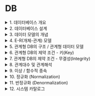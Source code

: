 <link rel="stylesheet" href="../style.css">

# DB

<details>
<summary>1. 데이터베이스 개요</summary>

<br/>

### 1) 데이터저장소

> 정의 : 데이터를 논리적인 구조로 조직화 or 물리적인 공간에 구축한 것
>
> - 논리 데이터저장소 : 데이터, 데이터 간 연관성, 제약조건 식별 -> 논리적 구조로 조직화한 것
> - 물리 데이터저장소 : 논리 데이터저장소를 실제 저장장치에 저장한 것

<br/>

### 2) 데이터베이스(Database)

> 정의 : 공동으로 사용될 데이터 / 중복을 배제하여 통합 / 저장장치에 저장 / 항상 사용할 수 있게 하는 운영 데이터
>
> - 4가지 구분
>    - 공용(Shared) 데이터
>    - 통합(Integrated) 데이터
>    - 저장(Stored) 데이터
>    - 운영(Operational) 데이터

<br/>

### 3) DBMS (DataBase Management System, 데이터베이스 관리 시스템)

> 정의 : 사용자 요구에 따라 정보를 생성해주고, DB 관리해주는 소프트웨어 (데이터의 종속성, 중복성 문제 해결)
>
> - 필수 기능 3가지
>    - 정의(Definition) : 데이터 형(type)과 구조 정의, 이용 방식, 제약 조건 등 명시
>    - 조작(Manipulation) : 데이터 검색, 갱신, 삽입, 삭제 위한 인터페이스 수단 제공
>    - 제어(Control) : 데이터 무결성, 보안, 권한 검사, 병행 제어 제공

<br/>

### 4) 데이터의 독립성

> - 논리적 독립성 : 응용 프로그램과 DB 독립 => 데이터의 논리적 구조 변경시키더라도, 응용 프로그램에 영향 X
> - 물리적 독립성 : 응용 프로그램과 물리적 장치 독립 => 디스크 추가/변경 하더라도, 응용 프로그램에 영향 X

<br/>

### 5) 스키마 (Schema)

정의 : DB 구조와 제약 조건에 관한 전반적인 명세를 기술한 것

- 스키마 3계층
    - 외부 스키마 : 사용자/응용 프로그래머가 각 개인 입장에서 필요로 하는 DB의 논리적 구조를 정의한 것
    - 개념 스키마
        - DB 전체 논리적 구조
        - 모든 사용자/응용 프로그램이 필요로 하는 데이터를 종합한 조직 전체의 DB
        - 하나만 존재
    - 내부 스키마
        - 물리적 저장장치의 입장에서 본 DB 구조
        - 실제로 저장될 레코드의 형식, 저장 데이터 항목의 표현 방법, 내부 레코드의 물리적 순서 등을 나타냄

<br/>

</details>



<details>
<summary>2. 데이터베이스 설계</summary>

<br/>

> 사용자 요구 분석 => DB 구조에 맞게 변형 => DBMS로 DB 구현 => 일반 사용자들이 사용하게 하는 것

<br/>

### 1) 데이터베이스 설계 시 고려 사항

> - 무결성 : 삽입, 삭제, 갱신 등 연산 후에도 DB에 저장된 데이터가 정해진 제약 조건을 항상 만족
> - 일관성 : DB에 저장된 데이터 간 or 특정 질의에 대한 응답이 변함 없이 일정
> - 회복 : 시스템 장애 발생 시, 장애 직전 상태로 복구 가능
> - 보안 : 불법적인 데이터 노출, 변경, 손실로부터 보호 가능
> - 효율성 : 응답 시간 단축, 시스템 생산성, 저장 공간 최적화 등 가능
> - DB 확장 : DB 운영에 영향 없이 지속적으로 데이터 추가 가능

<br/>

### 2) 데이터베이스 설계 순서

> - 요구 조건 분석 : 요구 조건 명세서 작성
> - 개념적 설계 : 개념 스키마, 트랜잭션 모델링, E-R 모델
> - 논리적 설계 : 목표 DBMS에 맞는 논리 스키마 설계, 트랜잭션 인터페이스 설계
> - 물리적 설계 : 목표 DBMS에 맞는 물리적 구조의 데이터로 변환
> - DB 구현 : 목표 DBMS의 DDL(데이터 정의어)로 DB 생성, 트랜잭션 작성

<br/>

### 3) 요구 조건 분석

> 개념 : DB 사용할 사람들로부터 필요한 용도를 파악하는 것
>
> - 사용자에 따른 수행 업무, 필요 데이터의 종류/용도/처리 형태/흐름/제약 조건 등 수집
> - 요구 조건 명세서 작성

<br/>

### 4) 개념적 설계 (정보 모델링, 개념화)

> - 현실 세계에 대한 인식을 추상적 개념으로 표현하는 과정
> - 개념 스키마 모델링, 트랜잭션 모델링
> - 요구 조건 명세를 DBMS에 독립적인 E-R 다이어그램으로 작성
> - DBMS에 독립적인 개념 스키마 설계

<br/>

### 5) 논리적 설계 (데이터 모델링)

> - 현실 세계에서 발생하는 자료를 => 특정 DBMS가 지원하는 논리적 자료 구조로 변환(mapping)
> - 개념 세계의 데이터 => (필드로 기술된 데이터 타입 & 그들의 관계로 표현되는 논리적 구조의) 데이터로 모델화
> - 정규화 통해 개념 스키마 평가/정제 => DBMS에 따라 서로 다른 논리적 스키마 설계
> - 트랜잭션 인터페이스 설계

<br/>

### 6) 물리적 설계 (데이터 구조화)

> - 논리적 구조로 표현된 데이터 => 물리적 구조의 데이터로 변환
> - DB 파일의 저장 구조 및 액세스 경로 설정
> - 저장 레코드의 형식, 순서, 접근 경로, 조회 집중 레코드 등의 정보 사용 => 데이터가 컴퓨터에 저장되는 방법 묘사

<br/>

### 7) DB 구현

> - (논리적, 물리적 설계에서 도출된) DB 스키마를 파일로 생성하는 과정
> - 사용하려는 특정 DBMS의 DDL(데이터 정의어) 이용해 DB 스키마 기술 => 컴파일 => 빈 DB 파일 생성
> - (응용 프로그램을 위한) 트랜잭션 작성
> - (DB 접근을 위한) 응용 프로그램 작성

<br/>

</details>



<details>
<summary>3. 데이터 모델의 개념</summary>

<br/>

### 1) 데이터 모델

> 정의 : 현실 세계의 정보들을 체계적으로 표현한 개념적 모형
>
> - 데이터, 데이터의 관계, 데이터의 의미 및 일관성, 제약 조건 등을 기술하기 위한 개념적 도구들로 구성
> - DB 설계 과정에서 데이터 구조(schema)를 논리적으로 표현하기 위해 지능적 도구로 사용됨

<br/>

> - 구성요소 : 개체(Entity) / 속성(Attribute) / 관계(Relationship)
>
> - 종류 : 개념적 / 논리적 / 물리적
>
> - 표시할 요소 : 구조 / 연산 / 제약 조건

<br/>

### 2) 개념적 데이터 모델

> - 현실 세계에 대한 인식 => 추상적 개념으로 표현하는 과정
> - 속성들로 기술된 개체 타입 & 그들 간 관계 이용 => 현실 세계 표현
> - 현실 개체 => (인간이 이해할 수 있는) 정보 구조로 표현하므로, 정보 모델 이라고도 함
> - ex) E-R 모델

<br/>

### 3) 논리적 데이터 모델

> - (개념적 데이터 모델링 과정에서 얻은) 개념적 구조 => 컴퓨터 환경에 맞도록 변환하는 과정
> - 필드로 기술된 데이터 타입 & 그들 간 관계 이용 => 현실 세계 표현
> - 단순 데이터 모델 = 논리적 데이터 모델
> - 특정 DBMS = 특정 논리적 모델 하나만 선정하여 사용
> - 데이터 간 관계를 어떻게 표현하느냐에 따라 구분
>    - 관계 모델
>    - 계층 모델
>    - 네트워크 모델

<br/>

### 4) 물리적 데이터 모델

> - 실제 컴퓨터에 데이터가 저장되는 방법을 정의하는 물리 DB 설계 과정

<br/>

### 5) 데이터 모델에 표시할 요소

> - 구조(Structure) : 논리적으로 표현된 개체 타입들 간의 관계 / 데이터 구조 및 정적 성질 표현
> - 연산(Operation) : DB에 저장된 실제 데이터를 처리하는 작업에 대한 명세 / DB 조작하는 기본 도구
> - 제약 조건(Constraint) : DB에 저장될 수 있는 실제 데이터의 논리적인 제약 조건

<br/>

</details>



<details>
<summary>4. E-R(개체-관계) 모델</summary>

<br/>

### 1) E-R(Entity-Relationship, 개체-관계) 모델

> 개념 : 개체 간의 관계를 이용, 현실 세계의 데이터 => 개념적인 논리 데이터로 표현하기 위한 방법
>
> - 1976년 피터 첸(Peter Chen)에 의해 제안됨
> - 개념적 데이터 모델의 가장 대표
> - 개체 타입(Entity Type) & 이들 간의 관계 타입(Relationship Type) 이용 => 현실 세계를 개념적으로 표현
> - 데이터를 개체(Entity), 관계(Relationship), 속성(Attribute)으로 묘사
> - E-R 다이어그램으로 표현 => 관계 유형(1:1 / N:M / 1:N) 제한 없이 표현 가능

<br/>

> 💡 **개체 / 관계 / 속성**
>
> - 개체(Entity) : 실세계에서 개념적/물리적으로 존재하는 실제 대상체 (ex. 학생, 교수, 자동차 등)
> - 관계(Relationship) : 개체 사이의 관계를 표현 (ex. 교수는 학생을 지도하는 관계)
> - 속성(Attribute) : 개체 묘사에 사용되는 특성 (ex. 학생의 이름, 주소 등)

<br/>

### 2) E-R 다이어그램

![E-R 다이어그램](./img/E-R_diagram.jpeg)

<br/>

</details>



<details>
<summary>5. 관계형 DB의 구조 / 관계형 데이터 모델</summary>

<br/>

### 1) 관계형 DB

> 개념 : 2차원 표(Table) 이용 => 데이터 상호 관계를 정의하는 DB
>
> - 1970년 IBM 근무하던 코드(E.F.Codd)에 의해 처음 제안됨
> - 개체(Entity)와 관계(Relationship)를 모두 릴레이션(Relation)이라는 표(Table)로 표현
>    - 개체 릴레이션
>    - 관계 릴레이션
>
> - 장점 : 간결하고 보기 편함, 다른 DB로 변환 용이
> - 단점 : 성능이 다소 떨어짐

<br/>

### 2) 관계형 DB의 릴레이션 구조

> 릴레이션 : 데이터 => 표(Table) 형태로 표현한 것
>
> - 구성
>    - 릴레이션 스키마(구조)
>    - 릴레이션 인스턴스(실제 값)
>        - 데이터 **개체**를 구성하는 **속성**들에 **데이터 타입**이 정의되어 구체적인 데이터 **값**을 가진 것
>        - <학생> 릴레이션은 4개의 인스턴스 가짐

![릴레이션](./img/relation.jpeg)

<br/>

### 3) 튜플(Tuple)

> 개념 : 릴레이션 구성하는 각각의 행
>
> - 속성의 모임으로 구성
> - (파일 구조에서) 레코드와 같음
> - 튜플 수 = 카디널리티(Cardinality) = 기수 = 대응수
>    - <학생> 릴레이션의 카디널리티 = 4

<br/>

### 4) 속성(Attribute)

> 개념 : DB를 구성하는 가장 작은 논리적 단위
>
> - (파일 구조 상의) 데이터 항목 or 데이터 필드
> - 개체 특성 기술
> - 속성 수 = 차수 = Degree
>    - <학생> 릴레이션의 디그리 = 5

<br/>

### 5) 도메인(Domain)

> 개념 : 하나의 속성(Attribute)이 취할 수 있는 같은 타입의 원자(Atomic) 값들의 집합
>
> - 실제 속성 값의 적합 여부를 시스템이 검사하는 데에도 이용됨
> - ex) '성별' 속성의 도메인은 '남'과 '여' (그 외 입력 불가)

<br/>

### 6) 릴레이션의 특징

> - 튜플은 모두 상이
> - 튜플 사이에 순서 X
>
> - 속성(릴레이션 스키마를 구성)들 간의 순서 중요 X
> - 속성 명칭은 유일해야 함
> - 속성의 값 = 원자 값(논리적으로 더 이상 쪼갤 수 X) / 속성을 구성하는 값은 동일할 수 O
>
> - (튜플을 유일하게 식별하기 위해) 속성들의 부분집합을 키(Key)로 설정
> - 릴레이션은 시간에 따라 변함 (튜플 삽입/삭제 등으로 인해)

<br/>

### 7) 관계형 데이터 모델(Relational Data Model)

> 개념 : 테이블을 이용해 데이터 상호 관계를 정의하는 DB 구조 / DB에 저장된 데이터를 테이블 형태로 표현한 것
>
> - 가장 널리 사용
> - 테이블들을 하나의 DB로 묶어 => 테이블 내 속성 간 관계(Relationship) 설정 or 테이블 간 관계 설정하여 이용
> - 기본 키(Primary Key), 이를 참조하는 외래 키(Foreign Key)로 데이터 간 관계 표현
> - 계층 모델과 망 모델의 복잡한 구조를 단순화 시킨 모델
> - 대표 언어 = SQL
> - 관계(1:1 / N:M / 1:N) 자유롭게 표현 가능

<br/>

</details>



<details>
<summary>6. 관계형 DB의 제약 조건 - 키(Key)</summary>

<br/>

> 개념 : DB에서 조건에 만족하는 튜플 찾거나 or 순서대로 정렬할 때 기준이 되는 속성
>
> - 후보 키 (Candidate Key)
> - 기본 키 (Primary Key)
> - 대체 키 (Alternate Key)
> - 슈퍼 키 (Super Key)
> - 외래 키 (Foreign Key)

<br/>

> 💡 **제약 조건**
>
> - 키(Key) 이용하여 입력되는 데이터를 제한하는 것
>
> - 목적 : DB에 저장되는 데이터 정확성을 보장하기 위해
> - 개체 무결성 제약, 참조 무결성 제약 등

<br/>

### 1) 후보 키 (Candidate Key)

> 개념 : 기본 키로 사용 가능한 속성들 / (튜플을 유일하게 식별하기 위해 사용되는) 속성들의 부분 집합
>
> - 유일성(Unique) : 하나의 키 값으로 하나의 튜플을 유일하게 식별 가능
> - 최소성(Minimality) : 필요한 최소 속성으로 구성 (키를 구성하는 속성 하나 제거 시, 유일하게 식별 불가하도록)

<br/>

### 2) 기본 키 (Primary Key)

> 개념 : 후보키 중 특별 선정된 주 키 (Main Key)
>
> - 중복된 값 X
> - 특정 튜플을 유일하게 구별할 수 있는 속성
> - NULL 값 불가

<br/>

### 3) 대체 키 (Alternate Key)

> 개념 : 후보키 둘 이상일 때, 기본키를 제외한 나머지 후보키 (= 보조키)

<br/>

### 4) 슈퍼 키 (Super Key)

> 개념 : 속성들의 집합으로 구성된 키
>
> - 릴레이션을 구성하는 모든 튜플 중 슈퍼키로 구성된 속성의 집합과 동일한 값 X
> - (릴레이션을 구성하는 모든 튜플에 대해) 유일성 O, 최소성 X

<br/>

### 5) 외래 키 (Foreign Key)

> 개념 : 다른 릴레이션의 기본 키를 참조하는 속성 or 속성들의 집합
>
> - 외래 키 = 한 릴레이션에 속한 속성 A & 참조 릴레이션의 기본키 B => 동일한 도메인 상에서 정의되었을 때의 속성 A
> - **외래키**로 지정되면, 참조 릴레이션의 **기본키**에 없는 값은 입력 불가

<br/>

</details>



<details>
<summary>7. 관계형 DB의 제약 조건 - 무결성(Integrity)</summary>

<br/>

### 1) 무결성 (Integrity)

> 정의 : DB에 저장된 데이터 값 = 현실 세계의 실제 값  <-------- 일치하는 정확성

<br/>

> 💡 **무결성 제약 조건**
>    - 부정확한 자료가 DB에 저장되는 걸 방지하기 위한 제약 조건
>    - 목적 : DB 데이터의 정확성 보장

<br/>

### 2) 무결성 종류

> - **개체 무결성** : 기본키를 구성하는 어떤 속성도 NULL 또는 중복 값 가질 수 X
> - **참조 무결성** : 외래키 값은 NULL 또는 참조 릴레이션의 기본키 값과 동일해야 함
> - **도메인 무결성** : 속성 값이 정의된 도메인에 속한 값이어야 함
> - **사용자 정의 무결성** : 속성 값들이 사용자가 정의한 제약 조건에 만족되어야 함
> - **NULL 무결성** : 특정 속성 값이 NULL이 될 수 X
> - **고유 무결성** : 특정 속성에 대해 각 튜플이 갖는 속성 값들이 서로 달라야 함
> - **키 무결성** : 하나의 릴레이션에 적어도 하나의 키
> - **관계 무결성** : 릴레이션에 어느 한 튜플의 삽입 가능 여부 or 한 릴레이션과 다른 릴레이션의 튜플들 사이의 관계에 대한 적절성 여부를 지정한 규정

<br/>

### 3) 데이터 무결성 강화

> **데이터 무결성**
>    - 데이터 품질에 영향을 미치므로, <u>데이터 특성에 맞는 적절한 무결성</u>을 정의/강화해야 함
>
>    - 애플리케이션, DB 트리거, 제약 조건을 이용해 강화 가능
>        - 애플리케이션 : 데이터 생성/수정/삭제 시, 무결성 조건을 검증하는 코드를 프로그램 내 추가
>        - DB 트리거 : 트리거 이벤트(데이터 입력/갱신/삭제)에 무결성 조건을 실행하는 절차형 SQL 추가
>        - 제약 조건 : DB에 제약 조건 설정 => 무결성 유지

<br/>

</details>



<details>
<summary>8. 관계대수 및 관계해석</summary>

<br/>

### 1) 관계 대수

> 개념 : 관계형 DB에서 원하는 정보 & 그 정보를 검색하기 위해 어떻게 유도하는가를 기술하는 절차적 언어
>
> - (릴레이션 처리 위해) 연산자, 연산 규칙 제공
> - 피연산자, 연산 결과 = 릴레이션
> - (해를 구하기 위해 수행해야 할) 연산 순서 명시
> - 순수 관계 연산자 / 일반 집합 연산자

<br/>

### 2) 순수 관계 연산자

> - Select : σ (시그마)
>    - 수평 연산
>    - 튜플(행) 중 선택 조건을 만족하는 튜플의 부분 집합
>    
> - Project : π (파이)
>    - 수직 연산
>    - 릴레이션에서 속성(열) 리스트에 제시된 속성 값만 추출
>    - 중복은 제거됨
>
> - Join : ⨝
>    - 공통 속성 중심으로 두 개의 릴레이션을 하나로 합침
>    - 연산 결과 = 카다시안 곱(Cartesian Product, 교차 곱) 수행 후 + Select 수행한 것
>
> - Division : ÷
>    - X ⊃ Y인 두 개의 릴레이션 R(X), S(Y)가 있을 때, R의 튜플 중 S의 모든 속성 값을 포함하는 튜플에서 S가 가진 속성을 제외한 속성(X-Y)만을 구함
>    - S의 모든 값을 만족하는 튜플만 선택한 뒤, Projection(π)을 통해 결과 속성(X-Y) 추출

<br/>

### 3) 일반 집합 연산자

> 💡 **합병 조건**
>
> 합집합, 교집합, 차집합 처리를 위해서는 합병 조건 만족해야 함
> - 두 릴레이션 간 속성 수 같고
> - 대응 속성별 도메인 같아야 함 (속성 이름은 달라도 됨)

<br/>

> - 합집합 : UNION, ∪
>    - 튜플의 합집합을 구하되, 중복 튜플은 제거됨
>    - R ∪ S = { t | t ∈ R  ∨  t ∈ S } ----- (t는 릴레이션 R or S에 존재하는 튜플)
>    - 카디널리티(튜플 수) : |R ∪ S| ≤ |R| + |S|
>
> - 교집합 : INTERSECTION, ∩
>    - R ∩ S = { t | t ∈ R  ∧  t ∈ S } ----- (t는 릴레이션 R and S에 동시 존재하는 튜플)
>    - 카디널리티(튜플 수) : |R ∩ S| ≤ MIN { |R| , |S| }
>
> - 차집합 : DIFFERENCE, −
>    - R - S = { t | t ∈ R  ∧  t ∉ S} ----- (t는 릴레이션 R에는 존재 and S에는 없는 튜플)
>    - 카디널리티(튜플 수) : |R - S| ≤ |R|
>
> - 교차곱 : CARTESIAN PRODUCT, X
>    - 두 릴레이션에 존재하는 모든 튜플 대응시켜 새로운 릴레이션 만드는 연산
>    - 튜플들의 순서쌍 구하는 연산
>    - R X S = {r * s | r ∈ R  ∧  s ∈ S} ----- (r은 R에 있는 튜플 and s는 S에 있는 튜플)
>    - 카디널리티(튜플 수) : |R X S| = |R| X |S|

<br/>

> 📌 **교차 곱의 연산 결과**
>    - 차수, degree(속성 수) = 두 릴레이션 속성 수의 합
>    - 카디널리티(튜플 수) = 두 릴레이션 튜플 수의 곱

<br/>

### 4) 관계 해석 (Relational Calculus)

> 개념 : 관계 데이터의 연산을 표현하는 방법
>
> - '관계 데이터 모델' 제안자인 코드(E.F.Codd)가 관계 DB를 위해 제안
> - '원하는 정보가 무엇'인지만 정의하는 비절차적 특징
> - 원하는 정보 정의 시, 계산 수식 사용
> - 튜플 관계 해석 / 도메인 관계 해석

<br/>

</details>



<details>
<summary>9. 이상 / 함수적 종속</summary>

<br/>

### 1) 이상 (Anomaly)

> 💡 **이상 발생 원인 = 일부 속성들의 종속으로 인한 데이터 중복**

> 개념 : 테이블에서 일부 속성들의 종속 => 데이터 중복(Redundancy) 발생 => 테이블 조작 시 문제 발생하는 현상
>
> 종류
> - 삽입 이상 (Insertion Anomaly)
> - 삭제 이상 (Deletion Anomaly)
> - 갱신 이상 (Update Anomaly)

<br/>

> - 삽입 이상
>    - 테이블에 데이터 삽입 시, (의도와 상관 없이 원하지 않은 값들로 인해) 삽입할 수 없게 되는 현상
>    - ex) <수강> 테이블의 기본 키 = 학번 + 과목번호 이므로, 학번과 학년만을 삽입하려 하면 '삽입 이상' 발생
>
> - 삭제 이상
>    - 테이블에서 한 튜플 삭제 시, 의도와 상관 없는 값들도 함께 삭제(연쇄 삭제)되는 현상
>    - ex) 학번 200인 학생이 과목번호 C123의 등록을 취소하고자 해당 튜플 삭제하면, 유지되어야 할 학년 정보까지 삭제됨 (정보 손실)
>
> - 갱신 이상
>    - 튜플에 있는 속성 값 갱신 시, 일부 튜플의 정보만 갱신되어, **정보 불일치성**이 생기는 현상
>    - ex) 학번 400인 학생의 학년을 4 -> 3으로 변경하려 하는데, 실수로 일부 튜플만 갱신 시, 정보 불일치성 발생

<br/>

### 2) 함수적 종속 (Functional Dependency)

> 💡 **함수적 종속**
>
> - 데이터의 의미를 표현하는 것
> - (현실 세계를 표현하는) 제약 조건
> - DB에서 항상 유지되어야 할 조건

> 어떤 테이블 R이 있고, X와 Y는 각각 R의 속성 집합의 부분 집합이라고 할 때 / 속성 X의 값 각각에 대해 항상 속성 Y 값이 오직 하나만 연관된다면 ?
> 
> => Y는 X에 함수적 종속 = X가 Y를 함수적으로 결정한다 = X(결정자, Determinant) -> Y(종속자, Dependent)

> ex) 어떤 학생의 학번(X)이 정해지면 => (그에 대응하는) 이름, 학년, 학과(Y)는 오직 하나만 존재
>
> 이 때, 학번(X) = ('함수적 종속' 특성을 만족하므로) 기본 키 !

<br/>

![수강 테이블](./img/funtional_dependency_take_course.jpeg)

> **함수적 종속 - 3가지 종류**
>
> - 완전 함수적 종속(Full Functional Dependency)
>    - (학번, 과목번호) -> 성적
>    - 성적은 기본키인 (학번, 과목번호)에 완전 함수적 종속
>
> - 부분 함수적 종속(Partial Functional Dependency)
>    - 학번 -> 학년
>    - 학년은 기본키인 (학번, 과목번호)에 부분 함수적 종속
>
> - 이행적 함수적 종속(Transitive Functional Dependency)
>    - (X -> Y) & (Y -> Z) 일 때 => (X -> Z)

<br/>

</details>



<details>
<summary>10. 정규화 (Normalization)</summary>

<br/>

### 1) 정규화

> 💡 **'함수적 종속'은 중복의 원인 !**

> 개념 : 테이블 **속성들이 상호 종속적 관계**를 갖는 특성을 이용해, 테이블을 **무손실 분해(Nonloss Decomposition)** 하는 과정 = **종속성 분해**
>
> 목적
> - 가능한 중복 제거 => 삽입/삭제/갱신 이상 발생 가능성 줄이기
> - 데이터 중복 최소화, 일관성 유지 => DB 품질 보장, 성능 향상
>
> 종류
> - 제 1정규형(1NF; First Normal Form)
> - 제 2정규형(2NF; Second Normal Form)
> - 제 3정규형(3NF; Third Normal Form)
> - BCNF
> - 제 4정규형(4NF; Fourth Normal Form)
> - 제 5정규형(5NF; Fifth Normal Form)

<br/>

### 2) 정규화 과정 (도부이결다조)

> - 제 1정규형 : 모든 속성의 도메인(모든 속성 값) = 원자 값
>    - 도메인을 원자 값 만으로 구성
>
> - 제 2정규형 : 기본키 아닌 모든 속성이 기본키에 대하여 '완전 함수적 종속' 만족
>    - 부분적 함수 종속 제거
>
> - 제 3정규형 : 기본키 아닌 모든 속성이 기본키에 대하여 '이행적 함수적 종속' 만족 X
>    - 이행적 함수 종속 제거
>
> - BCNF : 모든 결정자가 후보키(Candidate Key) - 제 3정규형에 후보키가 여러 개 & 후보키들이 서로 중첩되는 경우 적용 가능
>    - 결정자이면서 후보키 아닌 것 제거
>
> - 제 4정규형 : 테이블 R에 **다중 값 종속(MVD: Multi Valued Dependency)** A->->B가 존재할 경우, R의 모든 속성이 A에 함수적 종속 관계를 만족
>    - 다치 종속 제거
>
> - 제 5정규형 : 테이블 R의 모든 **조인 종속(JD; Join Dependency)** 이 R의 후보키를 통해서만 성립되는 정규형
>    - 조인 종속성 이용

<br/>

> ✅ **다중 값 종속**
>
> A, B, C 3개의 속성을 가진 테이블 R에서, 복합 속성 (A,C)에 대응하는 B값의 집합이 A에만 종속, C에는 무관 
>
> => B는 A에 다중 값 종속 (A->->B)

> ✅ **조인 종속**
>
> 테이블 R의 속성 부분 집합 X, Y, ... Z 있을 때, 테이블 R = 자신의 프로젝션 X, Y, ... Z를 모두 조인한 결과
>
> => R은 조인 종속 만족

<br/>

</details>



<details>
<summary>11. 반정규화 (Denormalization)</summary>

<br/>

### 1) 반정규화 (=비정규화)

> **개념** : 정규화된 데이터 모델을 의도적으로 **통합, 분리, 중복** 하여 정규화 원칙을 위배하는 행위
>
> **목적** : 시스템 성능 향상, 개발 및 운영의 편의 향상
>
> **단점** : 데이터 일관성 및 정합성 저하, 과도한 반정규화는 오히려 성능 저하
>
> **방법**
>
> - 테이블 통합
> - 테이블 분할
> - 중복 테이블 추가
> - 중복 속성 추가

<br/>

### 2) 테이블 통합

> **개념** : 두 개의 테이블이 JOIN 되어 사용되는 경우가 많을 때, 성능 향상을 위해 하나의 테이블로 만드는 것
>
> **고려하는 경우**
>
> - 두 개의 테이블에서 발생하는 프로세스가 동일하게 자주 처리되는 경우
> - 항상 두 개의 테이블 이용해서 조회하는 경우
>
> **종류**
>
> - 1:1 관계
> - 1:N 관계
> - 슈퍼타입(상위 개체) / 서브타입(하위 개체)

<br/>

### 3) 테이블 분할

> - **수평 분할**
>    - 레코드(Record) 기준으로 분할
>    - 레코드 별 사용 빈도 차이가 크면 => 사용 빈도에 따라 분할
>
> - **수직 분할**
>    - (하나의 테이블 속성이 너무 많으면) 속성(Attribute) 기준으로 분할
>    - 속성 분할 종류
>        - 갱신 위주
>        - 자주 조회되는
>        - 크기가 큰
>        - 보안을 적용해야 하는

<br/>

### 4) 중복 테이블 추가

> **목적** : 작업 효율 향상
>
> **추가하는 경우**
>
> - 여러 테이블에서 데이터 추출해서 사용해야 할 때
> - 다른 서버에 저장된 테이블 이용해야 할 때
>
> **추가 방법**
>
> - 집계 테이블 추가 : 집계 데이터를 위한 테이블 생성, 각 원본 테이블에 트리거(Trigger) 설정해 사용
> - 진행 테이블 추가 : 이력 관리(속성 값의 변화) 등의 목적
> - 특정 부분만을 포함하는 테이블 추가 : 데이터가 많은 테이블의 특정 부분만 사용하는 경우, 해당 부분만으로 새 테이블 생성

<br/>

### 5) 중복 속성 추가

> **개념** : JOIN해서 데이터 처리 시, 데이터 조회 경로 단축하기 위해, 자주 사용하는 속성을 하나 더 추가하는 것
>
> **단점** : 데이터 무결성 확보 어려움, 추가 디스크 공간 필요
>
> **추가하는 경우**
>
> - JOIN 자주 발생하는 속성
> - 접근 경로 복잡한 속성
> - 액세스 조건으로 자주 사용되는 속성
> - 기본키 형태가 적절하지 않거나 or 여러 개 속성으로 구성된 경우

<br/>

</details>



<details>
<summary>12. 시스템 카탈로그</summary>

<br/>

### 1) 시스템 카탈로그 (System Catalog)

> **개념** : (시스템 그 자체에 관련이 있는) 다양한 객체에 관한 정보를 포함하는 시스템 DB
>
> - 시스템 카탈로그 내 각 테이블 = 사용자, DBMS에서 지원하는 모든 **데이터 객체에 대한 정의/명세**에 관한 정보를 유지/관리하는 시스템 테이블
> - **카탈로그 = 데이터 사전** : 카탈로그들이 생성되면 데이터 사전(Data Dictionary)에 저장되기 되므로

<br/>

### 2) 메타 데이터 (Meta-Data)

> **개념** : 시스템 카탈로그에 저장된 정보
>
> **유형**
>
> - DB 객체 정보 : Table, Index, View 등의 구조 및 통계 정보
> - 사용자 정보 : 아이디, 패스워드, 접근 권한 등
> - 무결성 제약 조건 정보 : 기본키, 외래키, NULL 값 허용 여부 등
> - 함수, 프로시저, 트리거 등에 대한 정보

<br/>

### 3) 데이터 디렉터리 (Data Directory)

> **개념** : 데이터 사전(카탈로그)에 수록된 데이터에 접근하는 데 필요한 정보를 관리/유지하는 시스템
>
> - 시스템 카탈로그 => 사용자, 시스템 모두 접근 가능
> - 데이터 디렉터리 => 시스템만 접근 가능

<br/>

</details>




















































